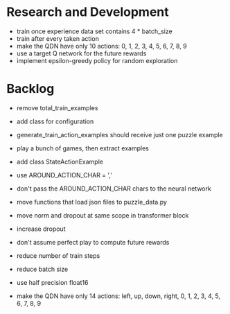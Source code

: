 # Research and Development

- train once experience data set contains 4 * batch_size
- train after every taken action
- make the QDN have only 10 actions: 0, 1, 2, 3, 4, 5, 6, 7, 8, 9
- use a target Q network for the future rewards
- implement epsilon-greedy policy for random exploration

# Backlog

- remove total_train_examples
- add class for configuration

- generate_train_action_examples should receive just one puzzle example
- play a bunch of games, then extract examples

- add class StateActionExample

- use AROUND_ACTION_CHAR = ','
- don't pass the AROUND_ACTION_CHAR chars to the neural network

- move functions that load json files to puzzle_data.py
- move norm and dropout at same scope in transformer block
- increase dropout

- don't assume perfect play to compute future rewards
- reduce number of train steps
- reduce batch size
- use half precision float16

- make the QDN have only 14 actions: left, up, down, right, 0, 1, 2, 3, 4, 5, 6, 7, 8, 9